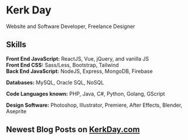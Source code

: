 # Kerk Day
Website and Software Developer, Freelance Designer

## Skills
**Front End JavaScript:** ReactJS, Vue, jQuery, and vanilla JS  
**Front End CSS:** Sass/Less, Bootstrap, Tailwind  
**Back End JavaScript:** NodeJS, Express, MongoDB, Firebase  

**Databases:** MySQL, Oracle SQL, NoSQL

**Code Languages known:** PHP, Java, C#, Python, Golang, GScript

**Design Software:** Photoshop, Illustrator, Premiere, After Effects, Blender, Aseprite

## Newest Blog Posts on [KerkDay.com](https://www.kerkday.com)
<!-- BLOG_FEED:START -->
<!-- BLOG_FEED:END -->
